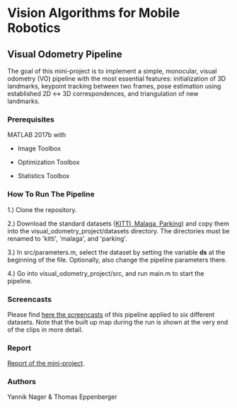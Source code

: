 # Vision Algorithms for Mobile Robotics #
## Visual Odometry Pipeline ##

The goal of this mini-project is to implement a simple, monocular, visual odometry (VO) pipeline 
with the most essential features: initialization of 3D landmarks, keypoint tracking between two 
frames, pose estimation using established 2D ↔ 3D correspondences, and triangulation of new 
landmarks.

### Prerequisites ###
MATLAB 2017b with

- Image Toolbox

- Optimization Toolbox

- Statistics Toolbox

### How To Run The Pipeline ###

1.) Clone the repository.

2.) Download the standard datasets ([KITTI, Malaga, Parking](http://rpg.ifi.uzh.ch/teaching.html)) and copy them into the
    visual_odometry_project/datasets directory. The directories must be renamed to 
    'kitti', 'malaga', and 'parking'. 

3.) In src/parameters.m, select the dataset by setting the variable **ds** at the beginning of the file. 
    Optionally, also change the pipeline parameters there.

4.) Go into visual_odometry_project/src, and run main.m to start the pipeline.

### Screencasts ###

Please find [here the screencasts](https://drive.google.com/open?id=1AHjNfthDAVzBY2az-X1W9HUt4fE05oeL
) of this pipeline applied to six different datasets.
Note that the built up map during the run is shown at the very end of the clips in more detail.

### Report ###

[Report of the mini-project](https://drive.google.com/open?id=1no9_dP-43lH_sDhUpEvRv7oo-2CCY0Ff).

### Authors ###

Yannik Nager & Thomas Eppenberger


